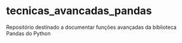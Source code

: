 # tecnicas_avancadas_pandas
Repositório destinado a documentar funções avançadas da biblioteca Pandas do Python
